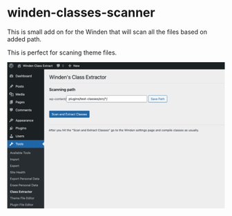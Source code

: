 # winden-classes-scanner

This is small add on for the Winden that will scan all the files based on added path. 

This is perfect for scaning theme files. 

![Alt text](/extractor.png "a title")
